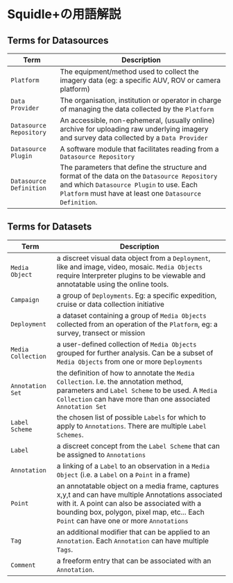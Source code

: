 # Squidle+の用語解説

## Terms for Datasources
Term | Description 
--- | --- 
`Platform` | The equipment/method used to collect the imagery data (eg: a specific AUV, ROV or camera platform) 
`Data Provider` | The organisation, institution or operator in charge of managing the data collected by the `Platform` 
`Datasource Repository` | An accessible, non-ephemeral, (usually online) archive for uploading raw underlying imagery and survey data collected by a `Data Provider`  
`Datasource Plugin` | A software module that facilitates reading from a `Datasource Repository`
`Datasource Definition`  | The parameters that define the structure and format of the data on the `Datasource Repository` and which `Datasource Plugin` to use. Each `Platform` must have at least one `Datasource Definition`.


## Terms for Datasets
Term | Description 
---- | ----
`Media Object` | a discreet visual data object from a `Deployment`, like and image, video, mosaic. `Media Objects` require Interpreter plugins to be viewable and annotatable using the online tools. 
`Campaign` | a group of `Deployments`. Eg: a specific expedition, cruise or data collection initiative 
`Deployment` | a dataset containing a group of `Media Objects` collected from an operation of the `Platform`, eg: a survey, transect or mission 
`Media Collection` | a user-defined collection of `Media Objects` grouped for further analysis. Can be a subset of `Media Objects` from one or more `Deployments`
`Annotation Set` | the definition of how to annotate the `Media Collection`. I.e. the annotation method, parameters and `Label Scheme` to be used. A `Media Collection` can have more than one associated `Annotation Set`
`Label Scheme` | the chosen list of possible `Labels` for which to apply to `Annotations`. There are multiple `Label Schemes`.
`Label` | a discreet concept from the `Label Scheme` that can be assigned to `Annotations`
`Annotation` | a linking of a `Label` to an observation in a `Media Object` (i.e. a `Label` on a `Point` in a frame)
`Point` | an annotatable object on a media frame, captures x,y,t and can have multiple Annotations associated with it. A point can also be associated with a bounding box, polygon, pixel map, etc... Each `Point` can have one or more `Annotations`
`Tag` | an additional modifier that can be applied to an `Annotation`. Each `Annotation` can have multiple `Tags`.
`Comment` | a freeform entry that can be associated with an `Annotation`. 

